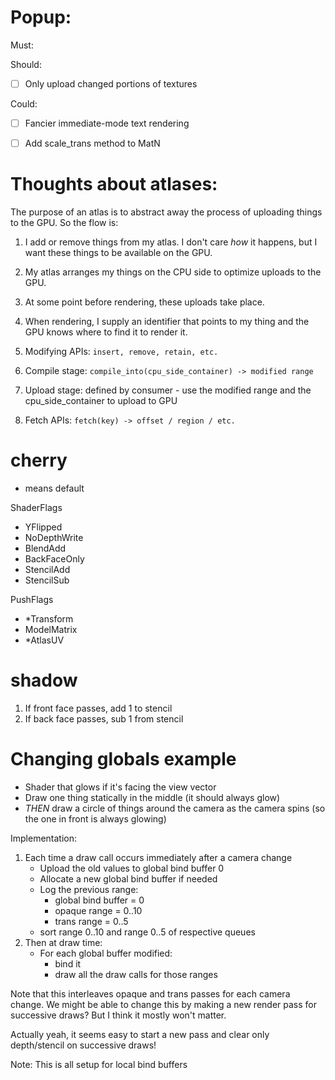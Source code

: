# Popup:

Must:

Should:
- [ ] Only upload changed portions of textures

Could:
- [ ] Fancier immediate-mode text rendering
- [ ] Add scale_trans method to MatN


# Thoughts about atlases:

The purpose of an atlas is to abstract away the process of uploading things to the GPU. So the flow is:

1. I add or remove things from my atlas. I don't care _how_ it happens, but I want these things to be available on the GPU.
2. My atlas arranges my things on the CPU side to optimize uploads to the GPU.
3. At some point before rendering, these uploads take place.
4. When rendering, I supply an identifier that points to my thing and the GPU knows where to find it to render it.

1. Modifying APIs: `insert, remove, retain, etc.`
2. Compile stage: `compile_into(cpu_side_container) -> modified range`
3. Upload stage: defined by consumer - use the modified range and the cpu_side_container to upload to GPU
4. Fetch APIs: `fetch(key) -> offset / region / etc.`

# cherry

* means default

ShaderFlags
- YFlipped
- NoDepthWrite
- BlendAdd
- BackFaceOnly
- StencilAdd
- StencilSub

PushFlags
- *Transform
- ModelMatrix
- *AtlasUV

# shadow

1. If front face passes, add 1 to stencil
2. If back face passes, sub 1 from stencil

# Changing globals example

- Shader that glows if it's facing the view vector
- Draw one thing statically in the middle (it should always glow)
- _THEN_ draw a circle of things around the camera as the camera spins (so the one in front is always glowing)

Implementation:
1.  Each time a draw call occurs immediately after a camera change
    - Upload the old values to global bind buffer 0
    - Allocate a new global bind buffer if needed
    - Log the previous range:
        - global bind buffer = 0
        - opaque range = 0..10
        - trans range = 0..5
    - sort range 0..10 and range 0..5 of respective queues
2.  Then at draw time:
    - For each global buffer modified:
        - bind it
        - draw all the draw calls for those ranges

Note that this interleaves opaque and trans passes for each camera change. We might be able to change this by making a new render pass for successive draws? But I think it mostly won't matter.

Actually yeah, it seems easy to start a new pass and clear only depth/stencil on successive draws!

Note: This is all setup for local bind buffers
